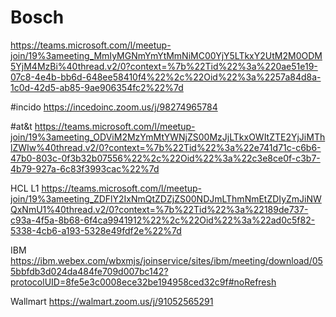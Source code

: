 # Bosch
https://teams.microsoft.com/l/meetup-join/19%3ameeting_MmIyMGNmYmYtMmNiMC00YjY5LTkxY2UtM2M0ODM5YjM4MzBi%40thread.v2/0?context=%7b%22Tid%22%3a%220ae51e19-07c8-4e4b-bb6d-648ee58410f4%22%2c%22Oid%22%3a%2257a84d8a-1c0d-42d5-ab85-9ae906354fc2%22%7d

#incido
https://incedoinc.zoom.us/j/98274965784

#at&t
https://teams.microsoft.com/l/meetup-join/19%3ameeting_ODViM2MzYmMtYWNjZS00MzJjLTkxOWItZTE2YjJiMThlZWIw%40thread.v2/0?context=%7b%22Tid%22%3a%22e741d71c-c6b6-47b0-803c-0f3b32b07556%22%2c%22Oid%22%3a%22c3e8ce0f-c3b7-4b79-927a-6c83f3993cac%22%7d


HCL L1
https://teams.microsoft.com/l/meetup-join/19%3ameeting_ZDFlY2IxNmQtZDZjZS00NDJmLThmNmEtZDIyZmJiNWQxNmU1%40thread.v2/0?context=%7b%22Tid%22%3a%22189de737-c93a-4f5a-8b68-6f4ca9941912%22%2c%22Oid%22%3a%22ad0c5f82-5338-4cb6-a193-5328e49fdf2e%22%7d

IBM
https://ibm.webex.com/wbxmjs/joinservice/sites/ibm/meeting/download/055bbfdb3d024da484fe709d007bc142?protocolUID=8fe5e3c0008ece32be194958ced32c9f#noRefresh

Wallmart
https://walmart.zoom.us/j/91052565291
